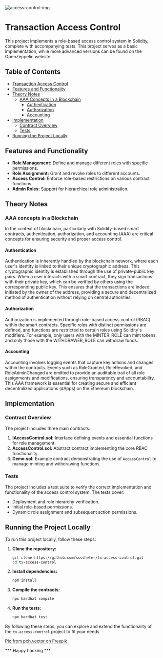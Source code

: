 <img src="https://github.com/user-attachments/assets/316e17f5-c491-4559-8901-1d7a0f326dbd" alt="access-control-img"/>

# Transaction Access Control
This project implements a role-based access control system in Solidity, complete with accompanying tests. This project serves as a basic implementation, while more advanced versions can be found on the OpenZeppelin website.

## Table of Contents

- [Transaction Access Control](#transaction-access-control)
- [Features and Functionality](#features-and-functionality)
- [Theory Notes](#theory-notes)
  - [AAA Concepts in a Blockchain](#aaa-concepts-in-a-blockchain)
    - [Authentication](#authentication)
    - [Authorization](#authorization)
    - [Accounting](#accounting)
- [Implementation](#implementation)
  - [Contract Overview](#contract-overview)
  - [Tests](#tests)
- [Running the Project Locally](#running-the-project-locally)
  
## Features and Functionality

- **Role Management:** Define and manage different roles with specific permissions.
- **Role Assignment:** Grant and revoke roles to different accounts.
- **Access Control:** Enforce role-based restrictions on various contract functions.
- **Admin Roles:** Support for hierarchical role administration.
  
## Theory Notes

### AAA concepts in a Blockchain
In the context of blockchain, particularly with Solidity-based smart contracts, authentication, authorization, and accounting (AAA) are critical concepts for ensuring security and proper access control.

#### Authentication
Authentication is inherently handled by the blockchain network, where each user's identity is linked to their unique cryptographic address. This cryptographic identity is established through the use of private-public key pairs. When a user interacts with a smart contract, they sign transactions with their private key, which can be verified by others using the corresponding public key. This ensures that the transactions are indeed initiated by the owner of the address, providing a secure and decentralized method of authentication without relying on central authorities.

#### Authorization 
Authorization is implemented through role-based access control (RBAC) within the smart contracts. Specific roles with distinct permissions are defined, and functions are restricted to certain roles using Solidity's modifiers. For example, only users with the MINTER_ROLE can mint tokens, and only those with the WITHDRAWER_ROLE can withdraw funds.

#### Accounting 
Accounting involves logging events that capture key actions and changes within the contracts. Events such as RoleGranted, RoleRevoked, and RoleAdminChanged are emitted to provide an auditable trail of all role assignments and modifications, ensuring transparency and accountability. This AAA framework is essential for creating secure and efficient decentralized applications (dApps) on the Ethereum blockchain.

## Implementation

### Contract Overview

The project includes three main contracts:

1. **IAccessControl.sol:** Interface defining events and essential functions for role management.
2. **AccessControl.sol:** Abstract contract implementing the core RBAC functionality.
3. **Demo.sol:** Example contract demonstrating the use of `AccessControl` to manage minting and withdrawing functions.

### Tests

The project includes a test suite to verify the correct implementation and functionality of the access control system. The tests cover:

- Deployment and role hierarchy verification.
- Initial role-based permissions.
- Dynamic role assignment and subsequent action permissions.

## Running the Project Locally

To run this project locally, follow these steps:

1. **Clone the repository:**
    ```sh
    git clone https://github.com/sssshefer/tx-access-control.git
    cd tx-access-control
    ```

2. **Install dependencies:**
    ```sh
    npm install
    ```

3. **Compile the contracts:**
    ```sh
    npx hardhat compile
    ```

4. **Run the tests:**
    ```sh
    npx hardhat test
    ```

By following these steps, you can explore and extend the functionality of the `tx-access-control` project to fit your needs.

<a href="https://ru.freepik.com/free-vector/krosecnye-ludi-nesut-kluc-ctoby-otkryt-zamok_13683703.htm#fromView=search&page=1&position=0&uuid=8f566f2d-7ae9-4475-8af2-04f608c1de9e">Pic from pch.vector on Freepik</a>

*** Happy hacking ***
